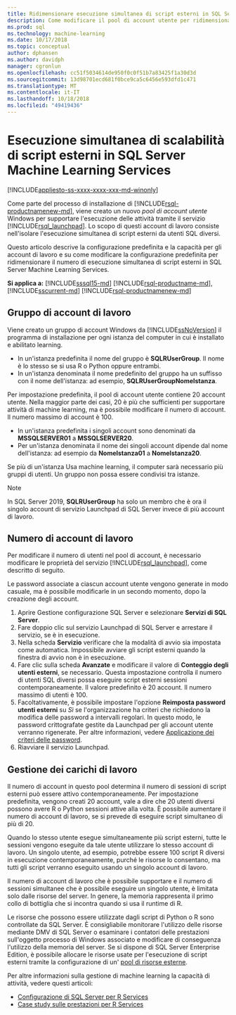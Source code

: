 ```yaml
---
title: Ridimensionare esecuzione simultanea di script esterni in SQL Server Machine Learning Services | Microsoft Docs
description: Come modificare il pool di account utente per ridimensionare i servizi di SQL Server Machine Learning.
ms.prod: sql
ms.technology: machine-learning
ms.date: 10/17/2018
ms.topic: conceptual
author: dphansen
ms.author: davidph
manager: cgronlun
ms.openlocfilehash: cc51f5034614de950f0c0f51b7a83425f1a30d3d
ms.sourcegitcommit: 13d98701ecd681f0bce9ca5c6456e593dfd1c471
ms.translationtype: MT
ms.contentlocale: it-IT
ms.lasthandoff: 10/18/2018
ms.locfileid: "49419436"
---
```

# <a name="scale-concurrent-execution-of-external-scripts-in-sql-server-machine-learning-services"></a>Esecuzione simultanea di scalabilità di script esterni in SQL Server Machine Learning Services
[!INCLUDE[appliesto-ss-xxxx-xxxx-xxx-md-winonly](../../includes/appliesto-ss-xxxx-xxxx-xxx-md-winonly.md)]

Come parte del processo di installazione di [!INCLUDE[rsql-productnamenew-md](../../includes/rsql-productnamenew-md.md)], viene creato un nuovo *pool di account utente* Windows per supportare l'esecuzione delle attività tramite il servizio [!INCLUDE[rsql_launchpad](../../includes/rsql-launchpad-md.md)]. Lo scopo di questi account di lavoro consiste nell'isolare l'esecuzione simultanea di script esterni da utenti SQL diversi.

Questo articolo descrive la configurazione predefinita e la capacità per gli account di lavoro e su come modificare la configurazione predefinita per ridimensionare il numero di esecuzione simultanea di script esterni in SQL Server Machine Learning Services.

**Si applica a:** [!INCLUDE[sssql15-md](../../includes/sssql15-md.md)] [!INCLUDE[rsql-productname-md](../../includes/rsql-productname-md.md)], [!INCLUDE[sscurrent-md](../../includes/sscurrent-md.md)] [!INCLUDE[rsql-productnamenew-md](../../includes/rsql-productnamenew-md.md)]

## <a name="worker-account-group"></a>Gruppo di account di lavoro

Viene creato un gruppo di account Windows da [!INCLUDE[ssNoVersion](../../includes/ssnoversion-md.md)] il programma di installazione per ogni istanza del computer in cui è installato e abilitato learning.

- In un'istanza predefinita il nome del gruppo è **SQLRUserGroup**. Il nome è lo stesso se si usa R o Python oppure entrambi.
- In un'istanza denominata il nome predefinito del gruppo ha un suffisso con il nome dell'istanza: ad esempio, **SQLRUserGroupNomeIstanza**.

Per impostazione predefinita, il pool di account utente contiene 20 account utente. Nella maggior parte dei casi, 20 è più che sufficienti per supportare attività di machine learning, ma è possibile modificare il numero di account. Il numero massimo di account è 100.

- In un'istanza predefinita i singoli account sono denominati da **MSSQLSERVER01** a **MSSQLSERVER20**.
- Per un'istanza denominata il nome dei singoli account dipende dal nome dell'istanza: ad esempio da **NomeIstanza01** a **NomeIstanza20**.

Se più di un'istanza Usa machine learning, il computer sarà necessario più gruppi di utenti. Un gruppo non possa essere condivisi tra istanze.

> [!Note]
> In SQL Server 2019, **SQLRUserGroup** ha solo un membro che è ora il singolo account di servizio Launchpad di SQL Server invece di più account di lavoro.

<a name = "HowToChangeGroup"> </a>

## <a name="number-of-worker-accounts"></a>Numero di account di lavoro

Per modificare il numero di utenti nel pool di account, è necessario modificare le proprietà del servizio [!INCLUDE[rsql_launchpad](../../includes/rsql-launchpad-md.md)], come descritto di seguito.

Le password associate a ciascun account utente vengono generate in modo casuale, ma è possibile modificarle in un secondo momento, dopo la creazione degli account.

1. Aprire Gestione configurazione SQL Server e selezionare **Servizi di SQL Server**.
2. Fare doppio clic sul servizio Launchpad di SQL Server e arrestare il servizio, se è in esecuzione.
3.  Nella scheda **Servizio** verificare che la modalità di avvio sia impostata come automatica. Impossibile avviare gli script esterni quando la finestra di avvio non è in esecuzione.
4.  Fare clic sulla scheda **Avanzate** e modificare il valore di **Conteggio degli utenti esterni**, se necessario. Questa impostazione controlla il numero di utenti SQL diversi possa eseguire script esterni sessioni contemporaneamente. Il valore predefinito è 20 account. Il numero massimo di utenti è 100.
5. Facoltativamente, è possibile impostare l'opzione **Reimposta password utenti esterni** su _Sì_ se l'organizzazione ha criteri che richiedono la modifica delle password a intervalli regolari. In questo modo, le password crittografate gestite da Launchpad per gli account utente verranno rigenerate. Per altre informazioni, vedere [Applicazione dei criteri delle password](#bkmk_EnforcePolicy).
6.  Riavviare il servizio Launchpad.

## <a name="managing-workloads"></a>Gestione dei carichi di lavoro

Il numero di account in questo pool determina il numero di sessioni di script esterni può essere attivo contemporaneamente.  Per impostazione predefinita, vengono creati 20 account, vale a dire che 20 utenti diversi possono avere R o Python sessioni attive alla volta. È possibile aumentare il numero di account di lavoro, se si prevede di eseguire script simultaneo di più di 20.

Quando lo stesso utente esegue simultaneamente più script esterni, tutte le sessioni vengono eseguite da tale utente utilizzare lo stesso account di lavoro. Un singolo utente, ad esempio, potrebbe essere 100 script R diversi in esecuzione contemporaneamente, purché le risorse lo consentano, ma tutti gli script verranno eseguito usando un singolo account di lavoro.

Il numero di account di lavoro che è possibile supportare e il numero di sessioni simultanee che è possibile eseguire un singolo utente, è limitata solo dalle risorse del server. In genere, la memoria rappresenta il primo collo di bottiglia che si incontra quando si usa il runtime di R.

Le risorse che possono essere utilizzate dagli script di Python o R sono controllate da SQL Server. È consigliabile monitorare l'utilizzo delle risorse mediante DMV di SQL Server o esaminare i contatori delle prestazioni sull'oggetto processo di Windows associato e modificare di conseguenza l'utilizzo della memoria del server. Se si dispone di SQL Server Enterprise Edition, è possibile allocare le risorse usate per l'esecuzione di script esterni tramite la configurazione di un' [pool di risorse esterne](../../advanced-analytics/r-services/how-to-create-a-resource-pool-for-r.md).

Per altre informazioni sulla gestione di machine learning la capacità di attività, vedere questi articoli:

- [Configurazione di SQL Server per R Services](../../advanced-analytics/r/sql-server-configuration-r-services.md)
- [Case study sulle prestazioni per R Services](../../advanced-analytics/r/performance-case-study-r-services.md)